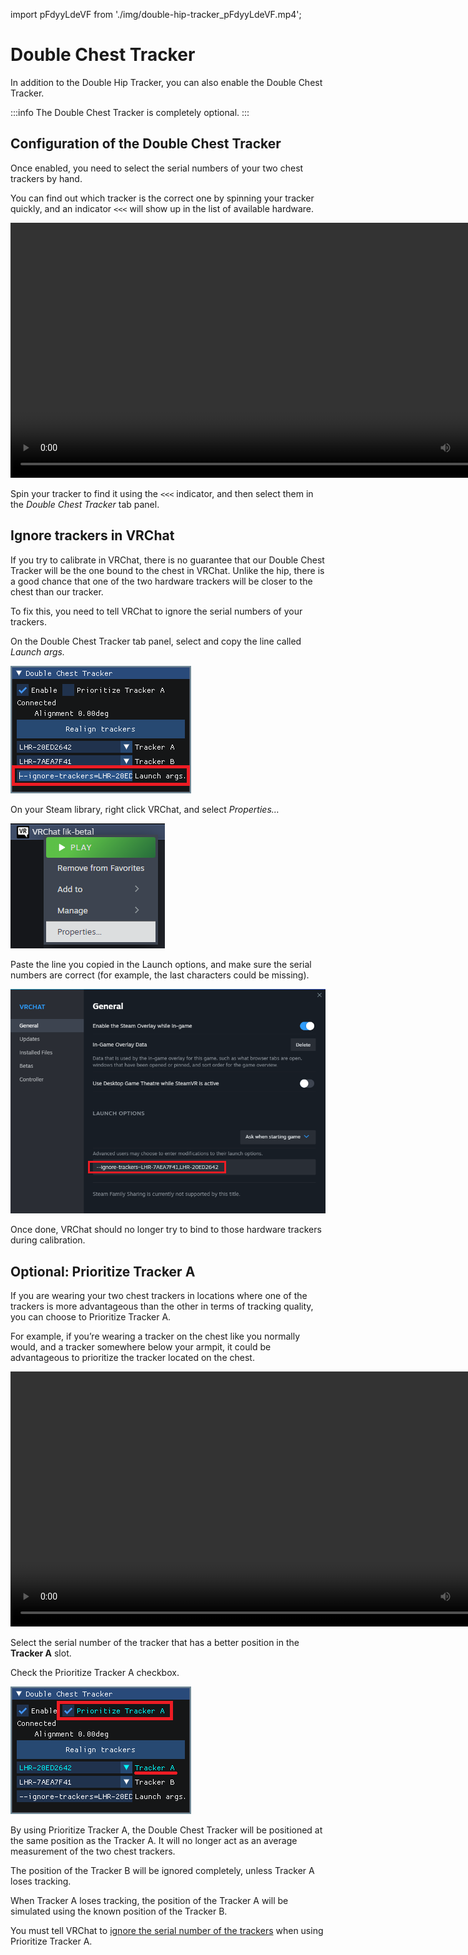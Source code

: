 ﻿import pFdyyLdeVF from './img/double-hip-tracker_pFdyyLdeVF.mp4';

# Double Chest Tracker

In addition to the Double Hip Tracker, you can also enable the Double Chest Tracker.

:::info
The Double Chest Tracker is completely optional.
:::

## Configuration of the Double Chest Tracker

Once enabled, you need to select the serial numbers of your two chest trackers by hand.

You can find out which tracker is the correct one by spinning your tracker quickly, and an indicator `<<<` will show up in the list of available hardware.

<video controls width="816" autostart="false">
    <source src={pFdyyLdeVF}/>
</video>

Spin your tracker to find it using the `<<<` indicator, and then select them in the *Double Chest Tracker* tab panel.

## Ignore trackers in VRChat

If you try to calibrate in VRChat, there is no guarantee that our Double Chest Tracker will be the one bound to the chest in VRChat. Unlike the hip, there is a good chance that one of the two hardware trackers will be closer to the chest than our tracker.

To fix this, you need to tell VRChat to ignore the serial numbers of your trackers.

On the Double Chest Tracker tab panel, select and copy the line called *Launch args.*

![Untitled](img/Untitled.png)

On your Steam library, right click VRChat, and select *Properties…*

![Untitled](img/Untitled%201.png)

Paste the line you copied in the Launch options, and make sure the serial numbers are correct (for example, the last characters could be missing).

![Untitled](img/Untitled%202.png)

Once done, VRChat should no longer try to bind to those hardware trackers during calibration.

## Optional: Prioritize Tracker A

If you are wearing your two chest trackers in locations where one of the trackers is more advantageous than the other in terms of tracking quality, you can choose to Prioritize Tracker A.

For example, if you’re wearing a tracker on the chest like you normally would, and a tracker somewhere below your armpit, it could be advantageous to prioritize the tracker located on the chest.

<video controls width="816">
    <source src={'https://downscale.srv.hai-vr.dev/assets/docs/doublechesttrackerprio-f.mp4' ?? require('./img/doublechesttrackerprio-f.mp4').default}/>
</video>

Select the serial number of the tracker that has a better position in the **Tracker A** slot.

Check the Prioritize Tracker A checkbox.

![Untitled](img/Untitled%203.png)

By using Prioritize Tracker A, the Double Chest Tracker will be positioned at the same position as the Tracker A. It will no longer act as an average measurement of the two chest trackers.

The position of the Tracker B will be ignored completely, unless Tracker A loses tracking.

When Tracker A loses tracking, the position of the Tracker A will be simulated using the known position of the Tracker B.

You must tell VRChat to [ignore the serial number of the trackers](#ignore-trackers-in-vrchat) when using Prioritize Tracker A.